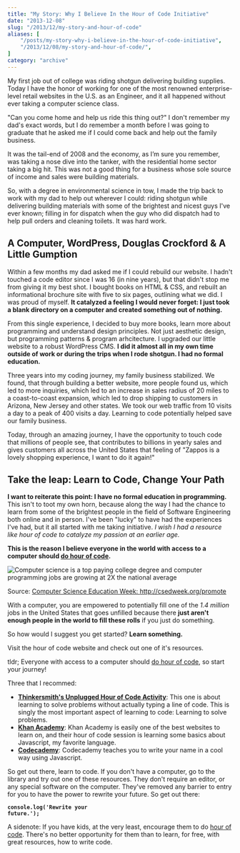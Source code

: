 ```yaml
---
title: "My Story: Why I Believe In the Hour of Code Initiative"
date: "2013-12-08"
slug: "/2013/12/my-story-and-hour-of-code"
aliases: [
    "/posts/my-story-why-i-believe-in-the-hour-of-code-initiative",
    "/2013/12/08/my-story-and-hour-of-code/",
]
category: "archive"
---
```



My first job out of college was riding shotgun delivering building supplies. Today I have the honor of working for one of the most renowned enterprise-level retail websites in the U.S. as an Engineer, and it all happened without ever taking a computer science class.

"Can you come home and help us ride this thing out?" I don't remember my dad's exact words, but I do remember a month before I was going to graduate that he asked me if I could come back and help out the family business.

It was the tail-end of 2008 and the economy, as I’m sure you remember, was taking a nose dive into the tanker, with the residential home sector taking a big hit. This was not a good thing for a business whose sole source of income and sales were building materials.

So, with a degree in environmental science in tow, I made the trip back to work with my dad to help out wherever I could: riding shotgun while delivering building materials with some of the brightest and nicest guys I've ever known; filling in for dispatch when the guy who did dispatch had to help pull orders and cleaning toilets. It was hard work.

## A Computer, WordPress, Douglas Crockford &amp; A Little Gumption

Within a few months my dad asked me if I could rebuild our website. I hadn't touched a code editor since I was 16 (in nine years), but that didn't stop me from giving it my best shot. I bought books on HTML &amp; CSS, and rebuilt an informational brochure site with five to six pages, outlining what we did. I was proud of myself. __It catalyzed a feeling I would never forget: I just took a blank directory on a computer and created something out of nothing.__

From this single experience, I decided to buy more books, learn more about programming and understand design principles. Not just aesthetic design, but programming patterns &amp; program arhcitecture. I upgraded our little website to a robust WordPress CMS. __I did it almost all in my own time outside of work or during the trips when I rode shotgun. I had no formal education.__

Three years into my coding journey, my family business stabilized. We found, that through building a better website, more people found us, which led to more inquiries, which led to an increase in sales radius of 20 miles to a coast-to-coast expansion, which led to drop shipping to customers in Arizona, New Jersey and other states. We took our web traffic from 10 visits a day to a peak of 400 visits a day. Learning to code potentially helped save our family business.

Today, through an amazing journey, I have the opportunity to touch code that millions of people see, that contributes to billions in yearly sales and gives customers all across the United States that feeling of "Zappos is a lovely shopping experience, I want to do it again!"

## Take the leap: Learn to Code, Change Your Path

__I want to reiterate this point: I have no formal education in programming.__ This isn't to toot my own horn, because along the way I had the chance to learn from some of the brightest people in the field of Software Engineering both online and in person. I've been "lucky" to have had the experiences I've had, but it all started with me taking initiative. <em>I wish I had a resource like hour of code to catalyze my passion at an earlier age.</em>

__This is the reason I believe everyone in the world with access to a computer should <a href="http://csedweek.org/">do hour of code</a>.__

<img src="http://csedweek.org/images/cs-stats/more-jobs-than-students.png" alt="Computer science is a top paying college degree and computer programming jobs are growing at 2X the national average" />

Source: <a href="http://csedweek.org/promote">Computer Science Education Week: http://csedweek.org/promote</a>

With a computer, you are empowered to potentially fill one of the <em>1.4 million</em> jobs in the United States that goes unfilled because there __just aren't enough people in the world to fill these rolls__ if you just do something.

So how would I suggest you get started? __Learn something.__

Visit the hour of code website and check out one of it's resources.

tldr; Everyone with access to a computer should [do hour of code](http://csedweek.org/), so start your journey!

Three that I recommed:

- __<a href="http://csedweek.org/unplugged/thinkersmith">Thinkersmith's Unplugged Hour of Code Activity</a>__: This one is about learning to solve problems without actually typing a line of code. This is singly the most important aspect of learning to code: Learning to solve problems.
- __<a href="https://www.khanacademy.org/hour-of-code/hour-of-code-tutorial/v/welcome-hour-of-code">Khan Academy</a>__: Khan Academy is easily one of the best websites to learn on, and their hour of code session is learning some basics about Javascript, my favorite language.
- __<a href="http://www.codecademy.com/courses/hour-of-code/0/1">Codecademy</a>__: Codecademy teaches you to write your name in a cool way using Javascript.

So get out there, learn to code. If you don't have a computer, go to the library and try out one of these resources. They don't require an editor, or any special software on the computer. They've removed any barrier to entry for you to have the power to rewrite your future. So get out there:

__<code>console.log('Rewrite your future.');</code>__

<p class="marker">
  A sidenote: If you have kids, at the very least, encourage them to do <a href="http://csedweek.org/learn">hour of code</a>. There's no better opportunity for them than to learn, for free, with great resources, how to write code.
</p>
